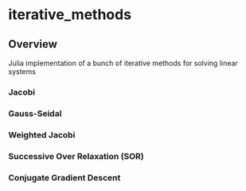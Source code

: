 # iterative_methods

## Overview
Julia implementation of a bunch of iterative methods for solving linear systems

### Jacobi
  
### Gauss-Seidal
   
### Weighted Jacobi
  
### Successive Over Relaxation (SOR)
    
### Conjugate Gradient Descent

